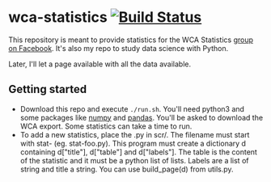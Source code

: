 # wca-statistics [![Build Status](https://travis-ci.org/campos20/wca-statistics.svg?branch=master)](https://travis-ci.org/campos20/wca-statistics)

This repository is meant to provide statistics for the WCA Statistics [group on Facebook](https://www.facebook.com/groups/439995439706174). It's also my repo to study data science with Python.

Later, I'll let a page available with all the data available.

## Getting started

- Download this repo and execute `./run.sh`. You'll need python3 and some packages like [numpy](http://www.numpy.org/) and [pandas](https://pandas.pydata.org/). You'll be asked to download the WCA export. Some statistics can take a time to run.
- To add a new statistics, place the .py in scr/. The filename must start with stat- (eg. stat-foo.py). This program must create a dictionary d containing d["title"], d["table"] and d["labels"]. The table is the content of the statistic and it must be a python list of lists. Labels are a list of string and title a string. You can use build_page(d) from utils.py.
